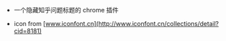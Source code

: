 - 一个隐藏知乎问题标题的 chrome 插件

- icon from [www.iconfont.cn](http://www.iconfont.cn/collections/detail?cid=8181)